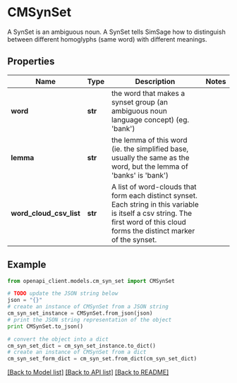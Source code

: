 # CMSynSet

A SynSet is an ambiguous noun.  A SynSet tells SimSage how to distinguish between different homoglyphs (same word) with different meanings.

## Properties
Name | Type | Description | Notes
------------ | ------------- | ------------- | -------------
**word** | **str** | the word that makes a synset group (an ambiguous noun language concept) (eg. &#39;bank&#39;) | 
**lemma** | **str** | the lemma of this word (ie. the simplified base, usually the same as the word, but the lemma of &#39;banks&#39; is &#39;bank&#39;) | 
**word_cloud_csv_list** | **str** | A list of word-clouds that form each distinct synset.  Each string in this variable is itself a csv string.  The first word of this cloud forms the distinct marker of the synset. | 

## Example

```python
from openapi_client.models.cm_syn_set import CMSynSet

# TODO update the JSON string below
json = "{}"
# create an instance of CMSynSet from a JSON string
cm_syn_set_instance = CMSynSet.from_json(json)
# print the JSON string representation of the object
print CMSynSet.to_json()

# convert the object into a dict
cm_syn_set_dict = cm_syn_set_instance.to_dict()
# create an instance of CMSynSet from a dict
cm_syn_set_form_dict = cm_syn_set.from_dict(cm_syn_set_dict)
```
[[Back to Model list]](../README.md#documentation-for-models) [[Back to API list]](../README.md#documentation-for-api-endpoints) [[Back to README]](../README.md)


